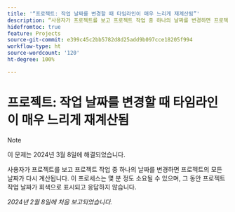```yaml
---
title: '“프로젝트: 작업 날짜를 변경할 때 타임라인이 매우 느리게 재계산됨”'
description: “사용자가 프로젝트를 보고 프로젝트 작업 중 하나의 날짜를 변경하면 프로젝트의 모든 날짜가 다시 계산됩니다. 이 프로세스는 몇 분 정도 소요될 수 있으며, 그 동안 프로젝트 작업 날짜가 회색으로 표시되고 응답하지 않습니다.”
hidefromtoc: true
feature: Projects
source-git-commit: e399c45c2bb5782d8d25add9b097cce18205f994
workflow-type: ht
source-wordcount: '120'
ht-degree: 100%

---
```



# 프로젝트: 작업 날짜를 변경할 때 타임라인이 매우 느리게 재계산됨

>[!NOTE]
>
>이 문제는 2024년 3월 8일에 해결되었습니다.

사용자가 프로젝트를 보고 프로젝트 작업 중 하나의 날짜를 변경하면 프로젝트의 모든 날짜가 다시 계산됩니다. 이 프로세스는 몇 분 정도 소요될 수 있으며, 그 동안 프로젝트 작업 날짜가 회색으로 표시되고 응답하지 않습니다.

_2024년 2월 8일에 처음 보고되었습니다._
